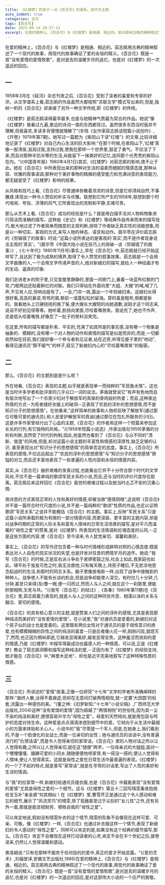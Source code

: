 ```yaml
---
title: 《红楼梦》的孩子——论《百合花》的谱系、技巧与主题
auto_indent: true
categories: 论文
tags: [百合花]
date: 2023-09-14 20:57:13
excerpt: 在爱的精神上，《百合花》与《红楼梦》是相通、相近的。茹志鹃用古典的精神叙述了一个现代的故事，用现代的故事确证了爱的永恒的精义。《百合花》既是一首没有爱情的爱情牧歌，是对逝去的温暖岁月的追忆，也是对《红楼梦》的一次遥远的回应。
---
```

在爱的精神上，《百合花》与《红楼梦》是相通、相近的。茹志鹃用古典的精神叙述了一个现代的故事，用现代的故事确证了爱的永恒的精义。《百合花》既是一首"没有爱情的爱情牧歌"，是对逝去的温暖岁月的追忆，也是对《红楼梦》的一次遥远的回应。

## 一
1958年3月在《延河》杂志刊发之后,《百合花》受到了读者的喜爱和专家的好评。从文学谱系上看,茹志鹃的作品虽然大都按照"苏联文学"模式写出来的,但是,独树一帜的《百合花》却承接了另外一种文学传统,即《红楼梦》的传统。

《红楼梦》是茹志鹃读得最早最多,也是与她精神气质最为契合的作品。她说"像《红楼梦》我看过九遍,里边的诗词一类的东西都背过。虽然很多东西当时我并不理解,但我喜欢,多读多背慢慢就理解了"(冬晓《女作家茹志鹃谈短篇小说创作》,《开卷》1979年第7期)。她写过一篇题为《紫阳山下读"红楼"》的文章,比较详细地记录了《红楼梦》对自己内心生活的巨大影响:"在那个时候,在紫阳山下,&lsquo;红楼&rsquo;真像一股清泉,滋润过我,支持过我,使我在那样一个世界里,鼓足了勇气。不仅活了下来,而且对那种半饥半寒的生活,尚能留下一抹美好的记忆,连同那个光秃秃的紫阳山在内。"(《中国青年报》1980年4月1日)其实,《红楼梦》对茹志鹃的影响,绝不止于此。她在《百合花》中所表现出来的那种对生活的温柔而细腻的情感态度,那种从容、优雅的叙事语调,那种对于美好事物的精微的感受能力和充满诗意的表现能力,都无疑是受了《红楼梦》影响的结果。

从风格和技巧上看,《百合花》尽管通体弥散着浓浓的诗意,但是它却清纯自然,不事雕琢,体现出一种令人赞叹的朴实与优雅。联想到它所产生的1958年,联想到那个时代喧闹、夸张、浮薄的风气,它所表现出的克制和平静,实难可贵。

那么从艺术上看,《百合花》成功的经验是什么？就是用白描手法对人物和物象进行简洁而准确的描写。这种由《史记》和《红楼梦》等经典作品传承而来的描写技巧,极大地过滤了作者简单而随意的主观判断,排除了作者缺乏真实性的消极想象,而是以一种切实、客观的方式,来写人物的神态、语言和动作。聂华苓在评价茹志鹃的《剪辑错了的故事》时说:"这篇小说所表达的是客观的&lsquo;真实&rsquo;,而不是作者现身说法主观的&lsquo;真实&rsquo;。"(聂华苓《中国大陆小说在技巧上的突破--谈〈剪辑错了的故事〉》,《七十年代》1980年11月号)事实上,早在《百合花》中,茹志鹃就已经开始这样写了,且达到了极为成熟的境界,取得了令人赞赏的叙事效果。茹志鹃是一个会用文字画像的人,一个会用文字传递声音的人,她对新媳妇的描写,就给人一种绘画才有的生动、逼真的印象:

我们走进老乡的院子里,只见堂屋里静静的,里面一间房门上,垂着一块蓝布红额的门帘,门框两边还贴着鲜红的对联。我们只得站在外面向里"大姐、大嫂"的喊,喊了几声,不见有人应,但响动是有了。一会,门帘一挑,露出一个年轻媳妇来。这媳妇长得很好看,高高的鼻梁,弯弯的眉,额前一溜蓬松松的留海。穿的虽是粗布,倒都是新的。我看她头上已硬挠挠的挽了髻,便大嫂长大嫂短的向她道歉,说刚才这个同志来,说话不好别见怪等等。她听着,脸扭向里面,尽咬着嘴唇笑。我说完了,她也不作声,还是低头咬着嘴唇,好像忍了一肚子的笑料没笑完。

在这里,所有的描写都是朴素、平实的,充满了如其所是的事实感,没有哪一个物象是抽象的、模糊的,没有哪一个对人物的动作和表情的描写是似是而非的,而是,一切都宛然如在目前,我们就好像一个参与者和见证者,站在近旁,听得见屋子里的"响动",看得见通讯员"颇不服气"的样子,窥见了新媳妇内心的"尽咬着嘴唇笑"的秘密。

## 二
那么,《百合花》的主题到底是什么呢？

外在地看,《百合花》表现的主题,似乎就是表现单一而纯粹的"军民鱼水情"。这也是当时许多学者和批评家的几乎众口一词的说法。茅盾就曾说它"有声有色地而且有层次地写出了一个农家少妇对于解放军的真挚的骨肉般的热爱；而且,这种表达热情的方式--为死者缝好衣服上的破洞--正表现了农民的淳朴的思想感情,而不是知识分子的思想感情"。在他看来,"这样简单的故事和人物却反映了解放军(通过那位可敬可爱的通讯员),和人民爱护解放军的真诚(通过那位在包扎所服务的少妇)。这是许多作家曾经付出了心血的主题,《百合花》的作者用这样一个短篇来参加这长长的行列,有它独特的风格。"(《1958年短篇小说选》,作家出版社1959)茅盾的分析和判断,显然受了时代的拘制,因此,他虽然也看到了《百合花》与众不同的"清新、俊逸"的风格,但是,却对这篇小说主题的丰富性和情感的深厚性,缺乏足够的认识, 甚至表现出对"知识分子的思想感情"的简单否定的态度。事实上,《百合花》所表现的感情,不仅远远超出了"农民的淳朴的思想感情"与"知识分子的思想感情"狭隘的对立,而且还丰富地表现了一些普遍的人性内容和永恒的情感内容。

其实,从《百合花》曲折艰难的发表过程,也能看出它并不十分符合那个时代的文学风尚,不仅不是一篇单纯的歌颂军民关系的小说,而且,还与当时的评价尺度存在距离。茹志鹃后来这样回忆《百合花》面世的艰难过程以及她当时忐忑不安的沉重心情:

用诗意的方式表现正常的人性和美好的情感,却被当做"感情阴暗",这说明《百合花》并不是一篇符合时代尺度的小说,并不是一篇纯粹的"歌颂"性质的作品,也足以证明歌颂"军民关系"之说并不能概括《百合花》的主题。事实上,反映"军民关系"只是这篇小说所承载的极为有限的一部分情感内容,而更深层、更丰富的主题内容,却是对战争时期的正常的人际关系和富有人情味的日常生活场景的描写,是对平凡而温暖的"母性之爱"的赞美,是对《红楼梦》所表现的生活情调和伦理态度的认同,--正是这些方面的内容,使《百合花》至今读来,令人犹觉亲切、温馨和美好。

事实上,《百合花》的写作还包含着一种与时代情绪形成鲜明对照的心情态度:既是表达对人人自危的现实状况的失望,也是抒发对往昔的燃情岁月的追怀。她说:"我写《百合花》的时候,正是反右派斗争处于紧锣密鼓之际,社会上如此,我家庭也如此。啸平处于岌岌可危之时,我无法救他,只有每天晚上,待孩子睡后,不无悲凉地思念起战时的生活,和那时的同志关系。脑子里像放电影一样,出现了战争中接触到的种种人。战争使人不能有长谈的机会,但是战争却能使人深交。有时仅几十分钟,几分钟,甚至只来得(及)瞥一眼,便一闪而过,然而人与人之间,就在这个一刹那里,便能肝胆相照,生死与共。"(《我写〈百合花〉的经过》,《青春》1980年第11期)在《百合花》里,茹志鹃着力表现的,就是人与人之间的这种同甘共苦、相濡以沫的关系与融洽、密切的感情。

《百合花》的具有核心意义的主题,就是赞美人们之间的淳朴的感情,尤其是表现那种纯洁而美好的"没有爱情的爱情"。在小说里,"我"对通讯员是爱着的,新媳妇对这个孩子似的战士也是爱着的。这里既有两位女性对于通讯员的基于母性意识的疼爱,也有模模糊糊的异性之间的纯洁的喜爱--只是后者像火花一样,刚刚闪现,就熄灭了,然而,也正因为稍纵即逝,它越发显得美好,越发显得宝贵。这种羞涩而敛抑的爱的情感,乃是《红楼梦》中描写得最成功也最感人的一种情感。可以说,正是《红楼梦》教会了茹志鹃洞察和描写这种纯洁的爱,--正因为有了《红楼梦》的经验支持,她才能在《百合花》中,"麻里木足地"、却也是近乎完美地叙写了这种特殊性质的情感。

## 三
《百合花》所讲述的"爱情"故事,正像一位研究"十七年"文学的学者所准确阐释的那样:"曲终人散,淡得不着痕迹,但却在无意间打破两情相悦,就一定要&lsquo;大团圆&rsquo;的俗套,流露出一种感伤的美。"(董之林:《旧梦新知:"十七年"小说论稿》,广西师范大学出版社,2004)这种"没有爱情的爱情",因为超越了"两情相悦"的世俗性,因为其一尘不染的纯洁和美好,便很容易升华为"母性之爱"。母爱的天然倾向,就是用包容与呵护的态度对待生命。这种爱是点点滴滴渗透到细节中的爱。它倾向于从生活中最细小的方面来体贴和关心人。小说中的"我"尽管是一个军人,但是,在她身上,我们看到的,不是一个脸谱化的女战士,而是一位亲切的女性；她与通讯员的谈话中,没有普遍流行的"仇恨话语",而是令人觉得亲切的家常话。《百合花》里的人物对话之所以让人觉得有趣,之所以让人觉得亲切,就在这"随便"两字。一位母亲式的大姐姐,面对一个懵懵懂懂、腼腆可爱的小同乡,随随便便地唠家常,有一搭没一搭的,便让人觉得有人情味,便让人觉得真实。这就是母性之爱在日常生活中最普遍的表现。《红楼梦》的一个了不起的特点,就是善写"家常话",就是在寻常的对话里,写出了人性的美好和生活的情调。

与"我"的拉家常一样,新媳妇给通讯员缝衣服,也是《百合花》中最能表现"没有爱情的爱情"尤其是母性之爱的一个细节。这与《红楼梦》第五十二回写晴雯夤夜抱病给宝玉补"雀金裘"何其相似！在《红楼梦》里,曹雪芹正是通过这个令人感动和难忘的细节,展示了"风流灵巧"的晴雯,除了孤傲甚至过于尖刻的"女儿性"之外,还有另外一面,那就是能坚韧耐劳、牺牲自我的"母性之爱"。

可以肯定地说,假如没有晴雯补衣的这个情节,晴雯的形象不会像现在这样可爱、可亲、可敬。像《红楼梦》一样,《百合花》也通过补衣服这样一个情节,表现了新媳妇的令人感动的"母性之爱"。同样可以肯定的是,如果没有这个经典的细节描写,那么,《百合花》肯定不会像现在这样打动读者的心灵,肯定不会在半个世纪之后,披卷读来,仍然让人觉得温暖和感动。

弗洛姆说:"只有在那种不服务于任何目的的爱中,真正的爱才开始显露。"(《爱的艺术》,刘福堂译,安徽文艺出版社,1986)在爱的精神上,《百合花》与《红楼梦》是相通、相近的。茹志鹃用古典的精神叙述了一个现代的故事,用现代的故事确证了爱的永恒的精义。《百合花》既是一首"没有爱情的爱情牧歌",是对逝去的温暖岁月的追忆,也是对《红楼梦》的一次遥远的回应,是对这部伟大小说的一个庄严的致敬。
